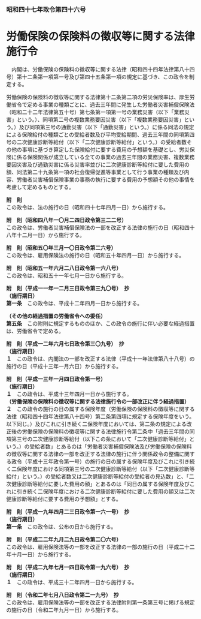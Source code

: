 ### 昭和四十七年政令第四十六号  
# 労働保険の保険料の徴収等に関する法律施行令  
　内閣は、労働保険の保険料の徴収等に関する法律（昭和四十四年法律第八十四号）第十二条第一項第一号及び第四十五条第一項の規定に基づき、この政令を制定する。  
  
労働保険の保険料の徴収等に関する法律第十二条第二項の労災保険率は、厚生労働省令で定める事業の種類ごとに、過去三年間に発生した労働者災害補償保険法（昭和二十二年法律第五十号）第七条第一項第一号の業務災害（以下「業務災害」という。）、同項第二号の複数業務要因災害（以下「複数業務要因災害」という。）及び同項第三号の通勤災害（以下「通勤災害」という。）に係る同法の規定による保険給付の種類ごとの受給者数及び平均受給期間、過去三年間の同項第四号の二次健康診断等給付（以下「二次健康診断等給付」という。）の受給者数その他の事項に基づき算定した保険給付に要する費用の予想額を基礎とし、労災保険に係る保険関係が成立している全ての事業の過去三年間の業務災害、複数業務要因災害及び通勤災害に係る災害率並びに二次健康診断等給付に要した費用の額、同法第二十九条第一項の社会復帰促進等事業として行う事業の種類及び内容、労働者災害補償保険事業の事務の執行に要する費用の予想額その他の事情を考慮して定めるものとする。  
  
**附　則**  
この政令は、法の施行の日（昭和四十七年四月一日）から施行する。  
  
**附　則（昭和四八年一〇月二四日政令第三二二号）**  
この政令は、労働者災害補償保険法の一部を改正する法律の施行の日（昭和四十八年十二月一日）から施行する。  
  
**附　則（昭和五〇年三月一〇日政令第二六号）**  
この政令は、雇用保険法の施行の日（昭和五十年四月一日）から施行する。  
  
**附　則（昭和五一年六月二八日政令第一六八号）**  
この政令は、昭和五十一年七月一日から施行する。  
  
**附　則（平成一一年一二月三日政令第三九〇号）　抄**  
**（施行期日）**  
**第一条**　この政令は、平成十二年四月一日から施行する。  
  
**（その他の経過措置の労働省令への委任）**  
**第五条**　この附則に規定するもののほか、この政令の施行に伴い必要な経過措置は、労働省令で定める。  
  
**附　則（平成一二年六月七日政令第三〇九号）　抄**  
**（施行期日）**  
**１**　この政令は、内閣法の一部を改正する法律（平成十一年法律第八十八号）の施行の日（平成十三年一月六日）から施行する。  
  
**附　則（平成一三年一月四日政令第一号）**  
**（施行期日）**  
**１**　この政令は、平成十三年四月一日から施行する。  
**（労働保険の保険料の徴収等に関する法律施行令の一部改正に伴う経過措置）**  
**２**　この政令の施行の日の属する保険年度（労働保険の保険料の徴収等に関する法律（昭和四十四年法律第八十四号）第二条第四項に規定する保険年度をいう。以下同じ。）及びこれに引き続く二保険年度においては、第二条の規定による改正後の労働保険の保険料の徴収等に関する法律施行令第二条中「過去三年間の同項第三号の二次健康診断等給付（以下この条において「二次健康診断等給付」という。）の受給者数」とあるのは「労働者災害補償保険法及び労働保険の保険料の徴収等に関する法律の一部を改正する法律の施行に伴う関係政令の整備に関する政令（平成十三年政令第一号）の施行の日の属する保険年度及びこれに引き続く二保険年度における同項第三号の二次健康診断等給付（以下「二次健康診断等給付」という。）の受給者数又は二次健康診断等給付の受給者の見込数」と、「二次健康診断等給付に要した費用の額」とあるのは「同日の属する保険年度及びこれに引き続く二保険年度における二次健康診断等給付に要した費用の額又は二次健康診断等給付に要する費用の予想額」とする。  
  
**附　則（平成一九年四月二三日政令第一六一号）　抄**  
**（施行期日）**  
**第一条**　この政令は、公布の日から施行する。  
  
**附　則（平成二二年九月二九日政令第二〇六号）**  
この政令は、雇用保険法等の一部を改正する法律の一部の施行の日（平成二十二年十月一日）から施行する。  
  
**附　則（平成二九年七月一四日政令第一九六号）　抄**  
**（施行期日）**  
**１**　この政令は、平成三十二年四月一日から施行する。  
  
**附　則（令和二年七月八日政令第二一九号）　抄**  
この政令は、雇用保険法等の一部を改正する法律附則第一条第三号に掲げる規定の施行の日（令和二年九月一日）から施行する。  
  
